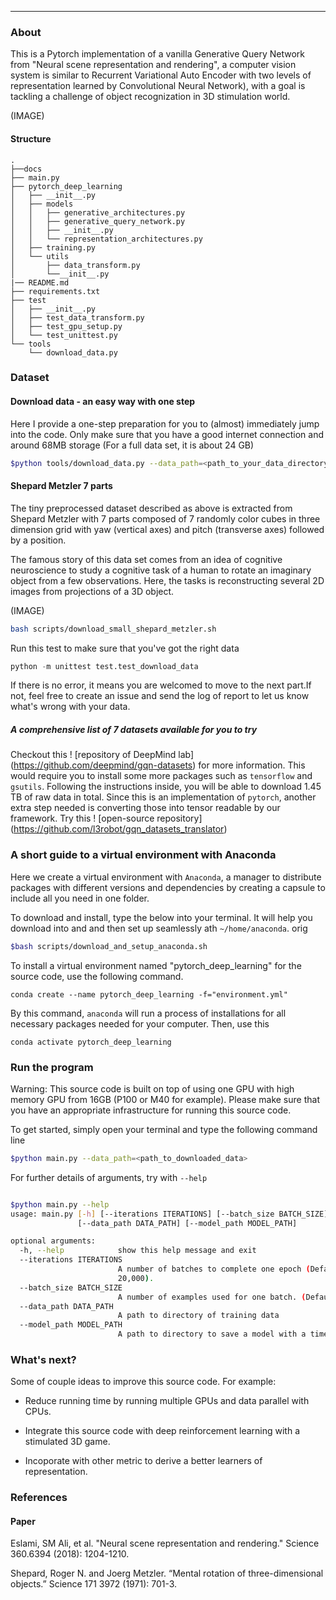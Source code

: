 
---


### About


 This is a Pytorch implementation of a vanilla Generative Query Network from "Neural scene representation and rendering", a computer vision system is similar to Recurrent Variational Auto Encoder with two levels of representation learned by Convolutional Neural Network), with a goal is tackling a challenge of object recognization in 3D stimulation world.

(IMAGE)

#### Structure
```
.
├──docs
├── main.py
├── pytorch_deep_learning
│   ├── __init__.py
│   ├── models
│   │   ├── generative_architectures.py
│   │   ├── generative_query_network.py
│   │   ├── __init__.py
│   │   └── representation_architectures.py
│   ├── training.py
│   └── utils
│       ├── data_transform.py
│       └──__init__.py
|── README.md
├── requirements.txt
├── test
│   ├── __init__.py
│   ├── test_data_transform.py
│   ├── test_gpu_setup.py
│   └── test_unittest.py
└── tools
    └── download_data.py
```

### Dataset

#### Download data - an easy way with one step

Here I provide a one-step preparation for you to (almost) immediately jump into the code. Only make sure that you have a good internet connection and around 68MB storage (For a full data set, it is about 24 GB)

```bash
$python tools/download_data.py --data_path=<path_to_your_data_directory>
```

#### Shepard Metzler 7 parts

The tiny preprocessed dataset described as above is extracted from Shepard Metzler with 7 parts composed of 7 randomly color cubes in three dimension grid with yaw (vertical axes) and pitch (transverse axes) followed by a position.

The famous story of this data set comes from an idea of cognitive neuroscience to study a cognitive task of a human to rotate an imaginary object from a few observations. Here, the tasks is reconstructing several 2D images from projections of a 3D object.

(IMAGE)
```bash
bash scripts/download_small_shepard_metzler.sh
```

Run this test to make sure that you've got the right data
```python
python -m unittest test.test_download_data
```

If there is no error, it means you are welcomed to move to the next part.If not, feel free to create an issue and send the log of report to let us know what's wrong with your data.

##### A comprehensive list of 7 datasets available for you to try

Checkout this ! [repository of DeepMind lab] (https://github.com/deepmind/gqn-datasets) for more information. This would require you to install some more packages such as `tensorflow` and `gsutils`. Following the instructions inside, you will be able to download 1.45 TB of raw data in total.  Since this is an implementation of `pytorch`, another extra step needed is converting those into tensor readable by our framework. Try this ! [open-source repository] (https://github.com/l3robot/gqn_datasets_translator)

### A short guide to a virtual environment with Anaconda

Here we create a virtual environment with `Anaconda`, a manager to distribute packages with different versions and dependencies by creating a capsule to include all you need in one folder.

To download and install, type the below into your terminal. It will help you download into and and then set up seamlessly ath `~/home/anaconda`.  orig
```bash
$bash scripts/download_and_setup_anaconda.sh
```
To install a virtual environment named "pytorch_deep_learning" for the source code, use the following command.
```
conda create --name pytorch_deep_learning -f="environment.yml"
```
By this command, `anaconda` will run a process of installations for all necessary packages needed for your computer. Then, use this

```
conda activate pytorch_deep_learning
```



### Run the program
Warning: This source code is built on top of using one GPU with high memory GPU from 16GB (P100 or M40 for example). Please make sure that you have an appropriate infrastructure for running this source code.

To get started, simply open your terminal and type the following command line
```bash
$python main.py --data_path=<path_to_downloaded_data>
```

For further details of arguments, try with `--help`
```bash

$python main.py --help                                                                                                                                                                                                                                                   [
usage: main.py [-h] [--iterations ITERATIONS] [--batch_size BATCH_SIZE]
               [--data_path DATA_PATH] [--model_path MODEL_PATH]

optional arguments:
  -h, --help            show this help message and exit
  --iterations ITERATIONS
                        A number of batches to complete one epoch (Default:
                        20,000).
  --batch_size BATCH_SIZE
                        A number of examples used for one batch. (Default: 36)
  --data_path DATA_PATH
                        A path to directory of training data
  --model_path MODEL_PATH
                        A path to directory to save a model with a timestamp.
```

### What's next?

Some of couple ideas to improve this source code. For example:

* Reduce running time by running multiple GPUs and data parallel with CPUs.

* Integrate this source code with deep reinforcement learning with a stimulated 3D game.

* Incoporate with other metric to derive a better learners of representation.

### References

#### Paper

Eslami, SM Ali, et al. "Neural scene representation and rendering." Science 360.6394 (2018): 1204-1210.

Shepard, Roger N. and Joerg Metzler. “Mental rotation of three-dimensional objects.” Science 171 3972 (1971): 701-3.
